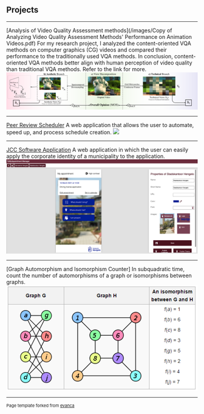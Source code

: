 ## Projects

---
[Analysis of Video Quality Assessment methods](/images/Copy of Analyzing Video Quality Assessment Methods' Performance on Animation Videos.pdf)
For my research project, I analyzed the content-oriented VQA methods on computer graphics (CG) videos and compared their performance to the traditionally used VQA methods. In conclusion, content-oriented VQA methods better align with human perception of video quality than traditional VQA methods. Refer to the link for more.
<img src="images/branches-4.png"/>

---
[Peer Review Scheduler](https://bachelorshowcase-eemcs.apps.utwente.nl/view/CsIPd3Qj)
A web application that allows the user to automate, speed up, and process schedule creation.
<img src="images/PRS poster (1920 × 1080 px)-11.png"/>

---
[JCC Software Application](https://github.com/Jurredr/TMAManager)
A web application in which the user can easily apply the corporate identity of a municipality to the application.
<img src="images/Screenshot 2023-07-28 at 4.10.13 PM.png"/>

---
[Graph Automorphism and Isomorphism Counter]
In subquadratic time, count the number of automorphisms of a graph or isomorphisms between graphs.
<img src="images/5644a04aaa0fd.png"/>

---
<p style="font-size:11px">Page template forked from <a href="https://github.com/evanca/quick-portfolio">evanca</a></p>
<!-- Remove above link if you don't want to attibute -->
